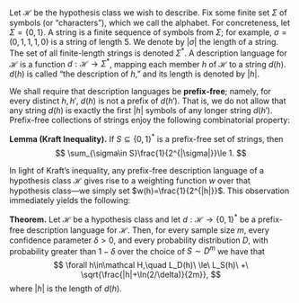 Let $\mathcal H$ be the hypothesis class we wish to describe. Fix some finite set $\Sigma$ of symbols (or “characters”), which we call the alphabet. For concreteness, let $\Sigma=\{0,1\}$. A string is a finite sequence of symbols from $\Sigma$; for example, $\sigma=(0,1,1,1,0)$ is a string of length $5$. We denote by $|\sigma|$ the length of a string. The set of all finite-length strings is denoted $\Sigma^{*}$. A description language for $\mathcal H$ is a function $d:\mathcal H\to\Sigma^{*}$, mapping each member $h$ of $\mathcal H$ to a string $d(h)$. $d(h)$ is called “the description of $h$,” and its length is denoted by $|h|$.

We shall require that description languages be **prefix-free**; namely, for every distinct $h,h'$, $d(h)$ is not a prefix of $d(h')$. That is, we do not allow that any string $d(h)$ is exactly the first $|h|$ symbols of any longer string $d(h')$. Prefix-free collections of strings enjoy the following combinatorial property:

**Lemma (Kraft Inequality).** If $S\subseteq\{0,1\}^{*}$ is a prefix-free set of strings, then
$$
\sum_{\sigma\in S}\frac{1}{2^{|\sigma|}}\le 1.
$$

In light of Kraft’s inequality, any prefix-free description language of a hypothesis class $\mathcal H$ gives rise to a weighting function $w$ over that hypothesis class—we simply set $w(h)=\frac{1}{2^{|h|}}$. This observation immediately yields the following:

**Theorem.** Let $\mathcal H$ be a hypothesis class and let $d:\mathcal H\to\{0,1\}^{*}$ be a prefix-free description language for $\mathcal H$. Then, for every sample size $m$, every confidence parameter $\delta>0$, and every probability distribution $D$, with probability greater than $1-\delta$ over the choice of $S\sim D^{m}$ we have that
$$
\forall h\in\mathcal H,\quad
L_D(h)\ \le\ L_S(h)\ +\ \sqrt{\frac{|h|+\ln(2/\delta)}{2m}},
$$
where $|h|$ is the length of $d(h)$.
